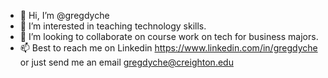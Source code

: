 - 👋 Hi, I’m @gregdyche
- 👀 I’m interested in teaching technology skills.
- 💞️ I’m looking to collaborate on course work on tech for business majors.
- 📫 Best to reach me on Linkedin https://www.linkedin.com/in/gregdyche or just send me an email gregdyche@creighton.edu

<!---
gregdyche/gregdyche is a ✨ special ✨ repository because its `README.md` (this file) appears on your GitHub profile.
You can click the Preview link to take a look at your changes.
--->
